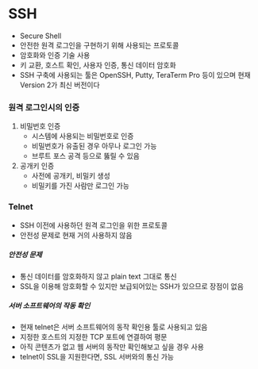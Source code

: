 # SSH
- Secure Shell
- 안전한 원격 로그인을 구현하기 위해 사용되는 프로토콜
- 암호화와 인증 기술 사용
- 키 교환, 호스트 확인, 사용자 인증, 통신 데이터 암호화
- SSH 구축에 사용되는 툴은 OpenSSH, Putty, TeraTerm Pro 등이 있으며 현재 Version 2가 최신 버전이다


### 원격 로그인시의 인증
1. 비밀번호 인증
	- 시스템에 사용되는 비밀번호로 인증
	- 비밀번호가 유출된 경우 아무나 로그인 가능
	- 브루트 포스 공격 등으로 뚫릴 수 있음
2. 공개키 인증
	- 사전에 공개키, 비밀키 생성
	- 비밀키를 가진 사람만 로그인 가능

### Telnet
- SSH 이전에 사용하던 원격 로그인을 위한 프로토콜
- 안전성 문제로 현재 거의 사용하지 않음

##### 안전성 문제
- 통신 데이터를 암호화하지 않고 plain text 그대로 통신
- SSL을 이용해 암호화할 수 있지만 보급되어있는 SSH가 있으므로 장점이 없음

##### 서버 소프트웨어의 작동 확인
- 현재 telnet은 서버 소프트웨어의 동작 확인용 툴로 사용되고 있음
- 지정한 호스트의 지정한 TCP 포트에 연결하여 평문
- 아직 콘텐츠가 없고 웹 서버의 동작만 확인해보고 싶을 경우 사용
- telnet이 SSL을 지원한다면, SSL 서버와의 통신 가능